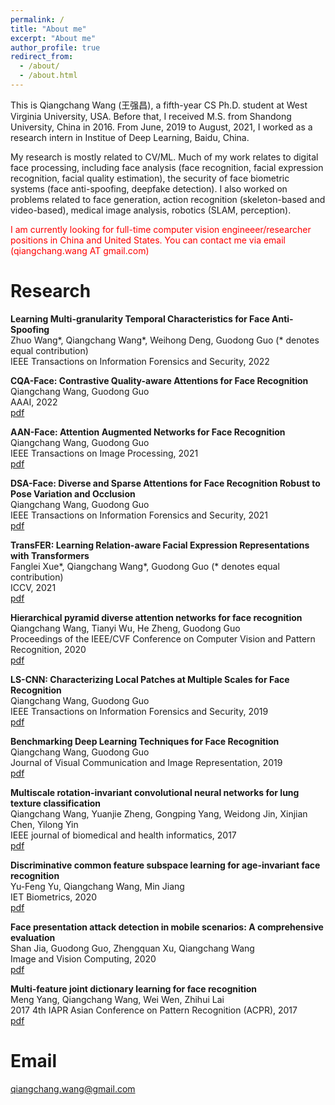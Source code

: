 ```yaml
---
permalink: /
title: "About me"
excerpt: "About me"
author_profile: true
redirect_from: 
  - /about/
  - /about.html
---
```


This is Qiangchang Wang (王强昌), a fifth-year CS Ph.D. student at West Virginia University, USA. Before that, I received M.S. from Shandong University, China in 2016. From June, 2019 to August, 2021, I worked as a research intern in Institue of Deep Learning, Baidu, China. 

My research is mostly related to CV/ML. Much of my work relates to digital face processing, including face analysis (face recognition, facial expression recognition, facial quality estimation), the security of face biometric systems (face anti-spoofing, deepfake detection). I also worked on problems related to face generation, action recognition (skeleton-based and video-based), medical image analysis, robotics (SLAM, perception).

<font color="red">I am currently looking for full-time computer vision engineeer/researcher positions in China and United States. You can contact me via email (qiangchang.wang AT gmail.com)</font>


Research
======
**Learning Multi-granularity Temporal Characteristics for Face Anti-Spoofing**<br>                                                                                  Zhuo Wang\*, Qiangchang Wang\*, Weihong Deng, Guodong Guo (* denotes equal contribution)<br>
IEEE Transactions on Information Forensics and Security, 2022<br>


**CQA-Face: Contrastive Quality-aware Attentions for Face Recognition**<br>                                                                                        Qiangchang Wang, Guodong Guo<br>
AAAI, 2022<br>
[pdf](https://aaai-2022.virtualchair.net/poster_aaai5809)

**AAN-Face: Attention Augmented Networks for Face Recognition**<br>                                                                                           Qiangchang Wang, Guodong Guo<br>
IEEE Transactions on Image Processing, 2021<br>
[pdf](https://ieeexplore.ieee.org/abstract/document/9527125)

**DSA-Face: Diverse and Sparse Attentions for Face Recognition Robust to Pose Variation and Occlusion**<br>
Qiangchang Wang, Guodong Guo<br>
IEEE Transactions on Information Forensics and Security, 2021<br>
[pdf](https://ieeexplore.ieee.org/abstract/document/9526849)

**TransFER: Learning Relation-aware Facial Expression Representations with Transformers**<br>
Fanglei Xue\*, Qiangchang Wang\*, Guodong Guo (* denotes equal contribution)<br>
ICCV, 2021<br>
[pdf](https://openaccess.thecvf.com/content/ICCV2021/papers/Xue_TransFER_Learning_Relation-Aware_Facial_Expression_Representations_With_Transformers_ICCV_2021_paper.pdf)

**Hierarchical pyramid diverse attention networks for face recognition**<br>
Qiangchang Wang, Tianyi Wu, He Zheng, Guodong Guo<br>
Proceedings of the IEEE/CVF Conference on Computer Vision and Pattern Recognition, 2020<br>
[pdf](https://openaccess.thecvf.com/content_CVPR_2020/html/Wang_Hierarchical_Pyramid_Diverse_Attention_Networks_for_Face_Recognition_CVPR_2020_paper.html)

**LS-CNN: Characterizing Local Patches at Multiple Scales for Face Recognition**<br>
Qiangchang Wang, Guodong Guo<br>
IEEE Transactions on Information Forensics and Security, 2019<br>
[pdf](https://ieeexplore.ieee.org/abstract/document/8865656)

**Benchmarking Deep Learning Techniques for Face Recognition**<br>
Qiangchang Wang, Guodong Guo<br>
Journal of Visual Communication and Image Representation, 2019<br>
[pdf](https://www.sciencedirect.com/science/article/abs/pii/S1047320319302846)

**Multiscale rotation-invariant convolutional neural networks for lung texture classification**<br>
Qiangchang Wang, Yuanjie Zheng, Gongping Yang, Weidong Jin, Xinjian Chen, Yilong Yin<br>
IEEE journal of biomedical and health informatics, 2017<br>
[pdf](https://ieeexplore.ieee.org/abstract/document/7883849)

**Discriminative common feature subspace learning for age-invariant face recognition**<br>
Yu-Feng Yu, Qiangchang Wang, Min Jiang<br>
IET Biometrics, 2020<br>
[pdf](https://digital-library.theiet.org/content/journals/10.1049/iet-bmt.2019.0104)

**Face presentation attack detection in mobile scenarios: A comprehensive evaluation**<br>
Shan Jia, Guodong Guo, Zhengquan Xu, Qiangchang Wang<br>
Image and Vision Computing, 2020<br>
[pdf](https://www.sciencedirect.com/science/article/abs/pii/S0262885619304196)

**Multi-feature joint dictionary learning for face recognition**<br>
Meng Yang, Qiangchang Wang, Wei Wen, Zhihui Lai<br>
2017 4th IAPR Asian Conference on Pattern Recognition (ACPR), 2017<br>
[pdf](https://ieeexplore.ieee.org/abstract/document/8575896)


Email
======
qiangchang.wang@gmail.com

